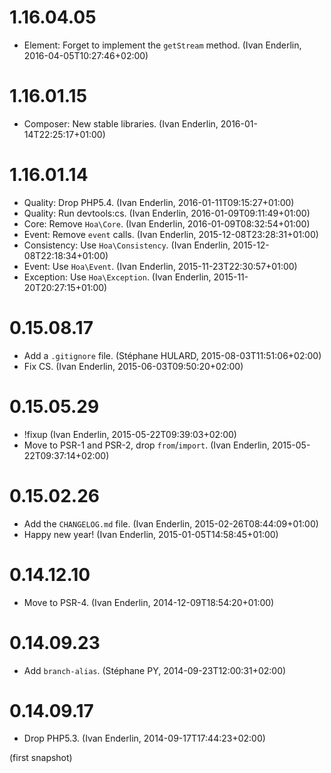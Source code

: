 # 1.16.04.05

  * Element: Forget to implement the `getStream` method. (Ivan Enderlin, 2016-04-05T10:27:46+02:00)

# 1.16.01.15

  * Composer: New stable libraries. (Ivan Enderlin, 2016-01-14T22:25:17+01:00)

# 1.16.01.14

  * Quality: Drop PHP5.4. (Ivan Enderlin, 2016-01-11T09:15:27+01:00)
  * Quality: Run devtools:cs. (Ivan Enderlin, 2016-01-09T09:11:49+01:00)
  * Core: Remove `Hoa\Core`. (Ivan Enderlin, 2016-01-09T08:32:54+01:00)
  * Event: Remove `event` calls. (Ivan Enderlin, 2015-12-08T23:28:31+01:00)
  * Consistency: Use `Hoa\Consistency`. (Ivan Enderlin, 2015-12-08T22:18:34+01:00)
  * Event: Use `Hoa\Event`. (Ivan Enderlin, 2015-11-23T22:30:57+01:00)
  * Exception: Use `Hoa\Exception`. (Ivan Enderlin, 2015-11-20T20:27:15+01:00)

# 0.15.08.17

  * Add a `.gitignore` file. (Stéphane HULARD, 2015-08-03T11:51:06+02:00)
  * Fix CS. (Ivan Enderlin, 2015-06-03T09:50:20+02:00)

# 0.15.05.29

  * !fixup (Ivan Enderlin, 2015-05-22T09:39:03+02:00)
  * Move to PSR-1 and PSR-2, drop `from`/`import`. (Ivan Enderlin, 2015-05-22T09:37:14+02:00)

# 0.15.02.26

  * Add the `CHANGELOG.md` file. (Ivan Enderlin, 2015-02-26T08:44:09+01:00)
  * Happy new year! (Ivan Enderlin, 2015-01-05T14:58:45+01:00)

# 0.14.12.10

  * Move to PSR-4. (Ivan Enderlin, 2014-12-09T18:54:20+01:00)

# 0.14.09.23

  * Add `branch-alias`. (Stéphane PY, 2014-09-23T12:00:31+02:00)

# 0.14.09.17

  * Drop PHP5.3. (Ivan Enderlin, 2014-09-17T17:44:23+02:00)

(first snapshot)

